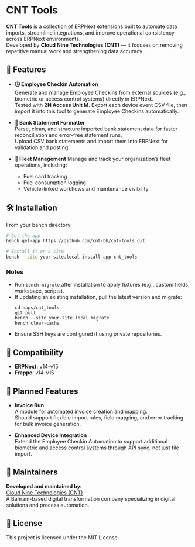 # CNT Tools

**CNT Tools** is a collection of ERPNext extensions built to automate data imports, streamline integrations, and improve operational consistency across ERPNext environments.  
Developed by **Cloud Nine Technologies (CNT)** — it focuses on removing repetitive manual work and strengthening data accuracy.

## 🚀 Features

- **🕒 Employee Checkin Automation**  
  Generate and manage Employee Checkins from external sources (e.g., biometric or access control systems) directly in ERPNext.  
  Tested with **2N Access Unit M**. Export each device event CSV file, then import it into this tool to generate Employee Checkins automatically.

- **🏦 Bank Statement Formatter**  
  Parse, clean, and structure imported bank statement data for faster reconciliation and error-free statement runs.  
  Upload CSV bank statements and import them into ERPNext for validation and posting.

- **🚗 Fleet Management**
  Manage and track your organization’s fleet operations, including:
  - Fuel card tracking  
  - Fuel consumption logging  
  - Vehicle-linked workflows and maintenance visibility 

## 🛠️ Installation

From your bench directory:

```bash
# Get the app
bench get-app https://github.com/cnt-bh/cnt-tools.git

# Install it on a site
bench --site your-site.local install-app cnt_tools
```

### Notes

- Run `bench migrate` after installation to apply fixtures (e.g., custom fields, workspace, scripts).
- If updating an existing installation, pull the latest version and migrate:
  ```
  cd apps/cnt_tools
  git pull
  bench --site your-site.local migrate
  bench clear-cache
  ```
- Ensure SSH keys are configured if using private repositories.

## 🧩 Compatibility
- **ERPNext:** v14-v15
- **Frappe:** v14-v15

## 💫 Planned Features

- **Invoice Run**  
  A module for automated invoice creation and mapping.  
  Should support flexible import rules, field mapping, and error tracking for bulk invoice generation.

- **Enhanced Device Integration**  
  Extend the Employee Checkin Automation to support additional biometric and access control systems through API sync, not just file import.

## 👥 Maintainers

**Developed and maintained by:**  
[Cloud Nine Technologies (CNT)](https://cnt.bh)  
A Bahrain-based digital transformation company specializing in digital solutions and process automation.

## 📜 License

This project is licensed under the MIT License.
